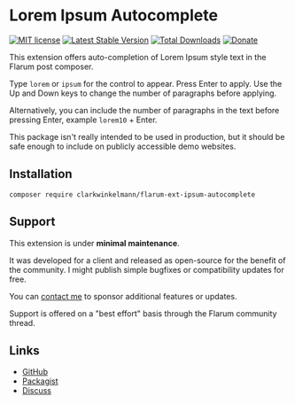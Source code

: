 # Lorem Ipsum Autocomplete

[![MIT license](https://img.shields.io/badge/license-MIT-blue.svg)](https://github.com/clarkwinkelmann/flarum-ext-ipsum-autocomplete/blob/master/LICENSE.txt) [![Latest Stable Version](https://img.shields.io/packagist/v/clarkwinkelmann/flarum-ext-ipsum-autocomplete.svg)](https://packagist.org/packages/clarkwinkelmann/flarum-ext-ipsum-autocomplete) [![Total Downloads](https://img.shields.io/packagist/dt/clarkwinkelmann/flarum-ext-ipsum-autocomplete.svg)](https://packagist.org/packages/clarkwinkelmann/flarum-ext-ipsum-autocomplete) [![Donate](https://img.shields.io/badge/paypal-donate-yellow.svg)](https://www.paypal.me/clarkwinkelmann)

This extension offers auto-completion of Lorem Ipsum style text in the Flarum post composer.

Type `lorem` or `ipsum` for the control to appear.
Press Enter to apply.
Use the Up and Down keys to change the number of paragraphs before applying.

Alternatively, you can include the number of paragraphs in the text before pressing Enter, example `lorem10` + Enter.

This package isn't really intended to be used in production, but it should be safe enough to include on publicly accessible demo websites.

## Installation

    composer require clarkwinkelmann/flarum-ext-ipsum-autocomplete

## Support

This extension is under **minimal maintenance**.

It was developed for a client and released as open-source for the benefit of the community.
I might publish simple bugfixes or compatibility updates for free.

You can [contact me](https://clarkwinkelmann.com/flarum) to sponsor additional features or updates.

Support is offered on a "best effort" basis through the Flarum community thread.

## Links

- [GitHub](https://github.com/clarkwinkelmann/flarum-ext-ipsum-autocomplete)
- [Packagist](https://packagist.org/packages/clarkwinkelmann/flarum-ext-ipsum-autocomplete)
- [Discuss](https://discuss.flarum.org/d/31423)
